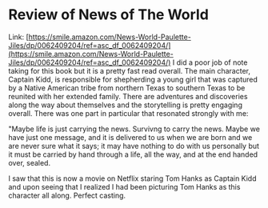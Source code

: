 # Review of News of The World
Link: [https://smile.amazon.com/News-World-Paulette-Jiles/dp/0062409204/ref=asc_df_0062409204/](https://smile.amazon.com/News-World-Paulette-Jiles/dp/0062409204/ref=asc_df_0062409204/)
I did a poor job of note taking for this book but it is a pretty fast read overall. The main character, Captain Kidd, is responsible for shepherding a young girl that was captured by a Native American tribe from northern Texas to southern Texas to be reunited with her extended family. There are adventures and discoveries along the way about themselves and the storytelling is pretty engaging overall. There was one part in particular that resonated strongly with me:  

"Maybe life is just carrying the news. Survivng to carry the news. Maybe we have just one message, and it is delivered to us when we are born and we are never sure what it says; it may have nothing to do with us personally but it must be carried by hand through a life, all the way, and at the end handed over, sealed.  

I saw that this is now a movie on Netflix staring Tom Hanks as Captain Kidd and upon seeing that I realized I had been picturing Tom Hanks as this character all along. Perfect casting.  
